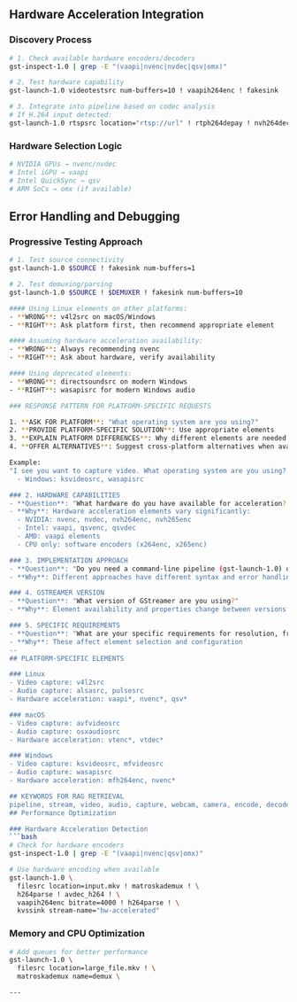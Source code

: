 ## Hardware Acceleration Integration

### Discovery Process
```bash
# 1. Check available hardware encoders/decoders
gst-inspect-1.0 | grep -E "(vaapi|nvenc|nvdec|qsv|omx)"

# 2. Test hardware capability
gst-launch-1.0 videotestsrc num-buffers=10 ! vaapih264enc ! fakesink

# 3. Integrate into pipeline based on codec analysis
# If H.264 input detected:
gst-launch-1.0 rtspsrc location="rtsp://url" ! rtph264depay ! nvh264dec ! nvh264enc ! kvssink
```

### Hardware Selection Logic
```bash
# NVIDIA GPUs → nvenc/nvdec
# Intel iGPU → vaapi
# Intel QuickSync → qsv  
# ARM SoCs → omx (if available)
```

## Error Handling and Debugging

### Progressive Testing Approach
```bash
# 1. Test source connectivity
gst-launch-1.0 $SOURCE ! fakesink num-buffers=1

# 2. Test demuxing/parsing
gst-launch-1.0 $SOURCE ! $DEMUXER ! fakesink num-buffers=10

#### Using Linux elements on other platforms:
- **WRONG**: v4l2src on macOS/Windows
- **RIGHT**: Ask platform first, then recommend appropriate element

#### Assuming hardware acceleration availability:
- **WRONG**: Always recommending nvenc
- **RIGHT**: Ask about hardware, verify availability

#### Using deprecated elements:
- **WRONG**: directsoundsrc on modern Windows
- **RIGHT**: wasapisrc for modern Windows audio

### RESPONSE PATTERN FOR PLATFORM-SPECIFIC REQUESTS

1. **ASK FOR PLATFORM**: "What operating system are you using?"
2. **PROVIDE PLATFORM-SPECIFIC SOLUTION**: Use appropriate elements
3. **EXPLAIN PLATFORM DIFFERENCES**: Why different elements are needed
4. **OFFER ALTERNATIVES**: Suggest cross-platform alternatives when available

Example:
"I see you want to capture video. What operating system are you using? 
  - Windows: ksvideosrc, wasapisrc

### 2. HARDWARE CAPABILITIES
- **Question**: "What hardware do you have available for acceleration? (CPU only, NVIDIA GPU, Intel GPU, AMD GPU)"
- **Why**: Hardware acceleration elements vary significantly:
  - NVIDIA: nvenc, nvdec, nvh264enc, nvh265enc
  - Intel: vaapi, qsvenc, qsvdec
  - AMD: vaapi elements
  - CPU only: software encoders (x264enc, x265enc)

### 3. IMPLEMENTATION APPROACH
- **Question**: "Do you need a command-line pipeline (gst-launch-1.0) or code implementation? (CLI, C/C++, Python)"
- **Why**: Different approaches have different syntax and error handling requirements

### 4. GSTREAMER VERSION
- **Question**: "What version of GStreamer are you using?"
- **Why**: Element availability and properties change between versions

### 5. SPECIFIC REQUIREMENTS
- **Question**: "What are your specific requirements for resolution, framerate, bitrate, and latency?"
- **Why**: These affect element selection and configuration
--
## PLATFORM-SPECIFIC ELEMENTS

### Linux
- Video capture: v4l2src
- Audio capture: alsasrc, pulsesrc
- Hardware acceleration: vaapi*, nvenc*, qsv*

### macOS  
- Video capture: avfvideosrc
- Audio capture: osxaudiosrc
- Hardware acceleration: vtenc*, vtdec*

### Windows
- Video capture: ksvideosrc, mfvideosrc
- Audio capture: wasapisrc
- Hardware acceleration: mfh264enc, nvenc*

## KEYWORDS FOR RAG RETRIEVAL
pipeline, stream, video, audio, capture, webcam, camera, encode, decode, transcode, convert, RTMP, RTSP, HLS, WebRTC, Kinesis, performance, hardware acceleration, GPU, CPU
## Performance Optimization

### Hardware Acceleration Detection
```bash
# Check for hardware encoders
gst-inspect-1.0 | grep -E "(vaapi|nvenc|qsv|omx)"

# Use hardware encoding when available
gst-launch-1.0 \
  filesrc location=input.mkv ! matroskademux ! \
  h264parse ! avdec_h264 ! \
  vaapih264enc bitrate=4000 ! h264parse ! \
  kvssink stream-name="hw-accelerated"
```

### Memory and CPU Optimization
```bash
# Add queues for better performance
gst-launch-1.0 \
  filesrc location=large_file.mkv ! \
  matroskademux name=demux \

---

